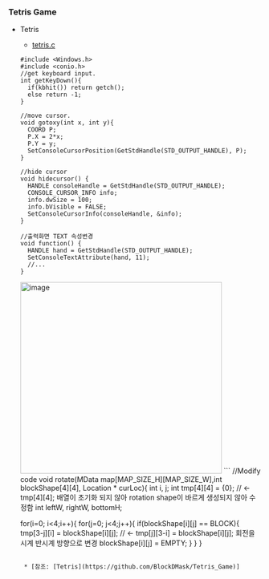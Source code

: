
### Tetris Game
* Tetris
    * [tetris.c](https://github.com/csbyun-data/C-Pro/blob/main/chap06/Tetris/tetris.c)
   ```
   #include <Windows.h>
   #include <conio.h>   
   //get keyboard input.
   int getKeyDown(){
     if(kbhit()) return getch();
     else return -1;
   }
   
   //move cursor.
   void gotoxy(int x, int y){
     COORD P;
     P.X = 2*x;
     P.Y = y;
     SetConsoleCursorPosition(GetStdHandle(STD_OUTPUT_HANDLE), P);
   }

   //hide cursor
   void hidecursor() {
     HANDLE consoleHandle = GetStdHandle(STD_OUTPUT_HANDLE);
     CONSOLE_CURSOR_INFO info;
     info.dwSize = 100;
     info.bVisible = FALSE;
     SetConsoleCursorInfo(consoleHandle, &info);
   }

   //출력화면 TEXT 속성변경
   void function() {
     HANDLE hand = GetStdHandle(STD_OUTPUT_HANDLE);
     SetConsoleTextAttribute(hand, 11);
     //...
   }
   ```
   <img width="401" height="382" alt="image" src="https://github.com/user-attachments/assets/3c46bb16-5a16-45f2-bdbc-62b24c7af1c4" />
   ```
   //Modify code
   void rotate(MData map[MAP_SIZE_H][MAP_SIZE_W],int blockShape[4][4], Location * curLoc){
     int i, j;
     int tmp[4][4] = {0};  // <- tmp[4][4]; 배열이 초기화 되지 않아 rotation shape이 바르게 생성되지 않아 수정함
     int leftW, rightW, bottomH;
   
     for(i=0; i<4;i++){
       for(j=0; j<4;j++){
         if(blockShape[i][j] == BLOCK){
           tmp[3-j][i] = blockShape[i][j]; // <- tmp[j][3-i] = blockShape[i][j]; 회전을 시계 반시계 방향으로 변경
           blockShape[i][j] = EMPTY;
         }
       }
     }
   ```

    * [참조: [Tetris](https://github.com/BlockDMask/Tetris_Game)]
